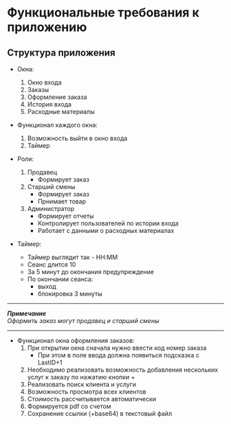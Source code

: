 # Функциональные требования к приложению

## Структура приложения

* Окна:  
    1. Окно входа
    2. Заказы
    3. Оформление заказа
    4. История входа
    5. Расходные материалы

* Функционал каждого окна:
    1. Возможность выйти в окно входа
    2. Таймер

* Роли:
    1. Продавец
        * Формирует заказ
    2. Старший смены
        * Формирует заказ
        * Прнимает товар
    3. Администратор
        * Формирует отчеты
        * Контролирует пользователей по истории входа
        * Работает с данными о расходных материалах

* Таймер:
    * Таймер выглядит так - HH:MM
    * Сеанс длится 10
    * За 5 минут до окончания предупреждение
    * По окончании сеанса:
        * выход
        * блокировка 3 минуты


---

***Примечание***   
*Оформить заказ могут продавец и старший смены*  

---

* Функционал окна оформления заказов:  
    1. При открытии окна сначала нужно ввести код номер заказа
        * При этом в поле ввода должна появиться подсказка с LastID+1
    2. Необходимо реализовать возможность добавления нескольких услуг к заказу по нажатию кнопки +
    3. Реализовать поиск клиента и услуги
    4. Возможность просмотра всех клиентов
    5. Стоимость рассчитывается автоматически
    6. Формируется pdf со счетом
    7. Сохранение ссылки (+base64) в текстовый файл
 
